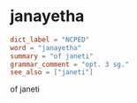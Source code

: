 # janayetha

``` toml
dict_label = "NCPED"
word = "janayetha"
summary = "of janeti"
grammar_comment = "opt. 3 sg."
see_also = ["janeti"]
```

of janeti

